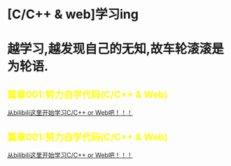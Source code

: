 <!DOCTEPY html>
<html>
	<head>
        <meta charset="utf-8" name="viewport" content="width=device-width, initial-scale=1.0">
        <h1>[C/C++ & web]学习ing<h1>
	<p>越学习,越发现自己的无知,故车轮滚滚是为轮语.</p>
    </head>
    <body>
	<h2 style="color:yellow">篇章001:努力自学代码(C/C++ & Web)</h1>
        <a href="https://www.bilibili.com" target="_blank"> 从bilibili这里开始学习C/C++ or Web吧！！！</a>
	<h2 style="color:yellow">篇章001:努力自学代码(C/C++ & Web)</h1>
	<a href="https://docs.qq.com/aio/p/sc1aqb7vtdlo7y3?p=ZTZg1QKDAfEUmbDjFbq0Xz" target="_blank"> 从bilibili这里开始学习C/C++ or Web吧！！！</a>
    </body>
</html>
